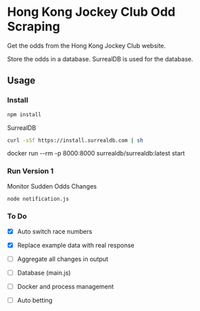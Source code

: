 # Hong Kong Jockey Club Odd Scraping

Get the odds from the Hong Kong Jockey Club website.

Store the odds in a database. SurrealDB is used for the database.

## Usage

### Install

```bash
npm install
```

SurrealDB

```bash
curl -sSf https://install.surrealdb.com | sh
```
docker run --rm -p 8000:8000 surrealdb/surrealdb:latest start

### Run Version 1

Monitor Sudden Odds Changes

```bash
node notification.js
```

### To Do

- [X] Auto switch race numbers

- [X] Replace example data with real response

- [ ] Aggregate all changes in output

- [ ] Database (main.js)

- [ ] Docker and process management

- [ ] Auto betting